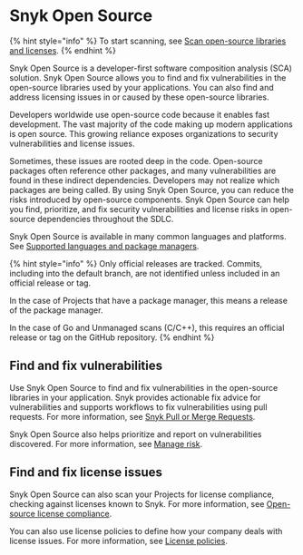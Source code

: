 # Snyk Open Source

{% hint style="info" %}
To start scanning, see [Scan open-source libraries and licenses](scan-open-source-libraries-and-licenses/).
{% endhint %}

Snyk Open Source is a developer-first software composition analysis (SCA) solution. Snyk Open Source allows you to find and fix vulnerabilities in the open-source libraries used by your applications. You can also find and address licensing issues in or caused by these open-source libraries.

Developers worldwide use open-source code because it enables fast development. The vast majority of the code making up modern applications is open source. This growing reliance exposes organizations to security vulnerabilities and license issues.

Sometimes, these issues are rooted deep in the code. Open-source packages often reference other packages, and many vulnerabilities are found in these indirect dependencies. Developers may not realize which packages are being called. By using Snyk Open Source, you can reduce the risks introduced by open-source components. Snyk Open Source can help you find, prioritize, and fix security vulnerabilities and license risks in open-source dependencies throughout the SDLC.

Snyk Open Source is available in many common languages and platforms. See [Supported languages and package managers](../../supported-languages/supported-languages-package-managers-and-frameworks.md).

{% hint style="info" %}
Only official releases are tracked. Commits, including into the default branch, are not identified unless included in an official release or tag.&#x20;

In the case of Projects that have a package manager, this means a release of the package manager.&#x20;

In the case of Go and Unmanaged scans (C/C++), this requires an official release or tag on the GitHub repository.
{% endhint %}

## Find and fix vulnerabilities

Use Snyk Open Source to find and fix vulnerabilities in the open-source libraries in your application. Snyk provides actionable fix advice for vulnerabilities and supports workflows to fix vulnerabilities using pull requests. For more information, see [Snyk Pull or Merge Requests](../pull-requests/snyk-pull-or-merge-requests/).

Snyk Open Source also helps prioritize and report on vulnerabilities discovered. For more information, see [Manage risk](../../manage-risk/manage-risk.md).

## Find and fix license issues

Snyk Open Source can also scan your Projects for license compliance, checking against licenses known to Snyk. For more information, see [Open-source license compliance](scan-open-source-libraries-and-licenses/open-source-license-compliance.md).

You can also use license policies to define how your company deals with license issues. For more information, see [License policies](../../manage-risk/policies/license-policies/).
